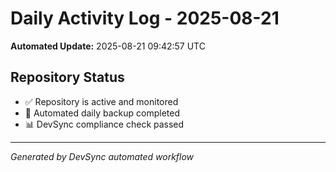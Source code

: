 # Daily Activity Log - 2025-08-21

**Automated Update:** 2025-08-21 09:42:57 UTC

## Repository Status
- ✅ Repository is active and monitored
- 🔄 Automated daily backup completed
- 📊 DevSync compliance check passed

---
*Generated by DevSync automated workflow*
